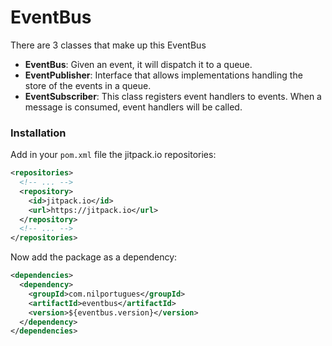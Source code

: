 # EventBus 

There are 3 classes that make up this EventBus 

- **EventBus**: Given an event, it will dispatch it to a queue.
- **EventPublisher**: Interface that allows implementations handling the store of the events in a queue.
- **EventSubscriber**: This class registers event handlers to events. When a message is consumed, event handlers will be called.

### Installation

Add in your `pom.xml` file the jitpack.io repositories:

```xml
<repositories>
  <!-- ... -->
  <repository>
    <id>jitpack.io</id>
    <url>https://jitpack.io</url>
  </repository>
  <!-- ... -->
</repositories>
```
  
Now add the package as a dependency: 

```xml
<dependencies>		
  <dependency>
    <groupId>com.nilportugues</groupId>
    <artifactId>eventbus</artifactId>
    <version>${eventbus.version}</version>
  </dependency>
</dependencies>  
```
